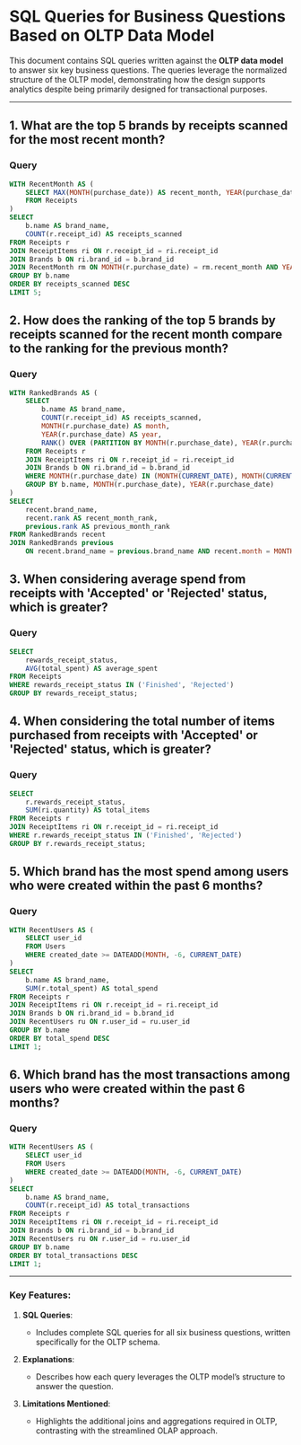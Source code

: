 # SQL Queries for Business Questions Based on OLTP Data Model

This document contains SQL queries written against the **OLTP data model** to answer six key business questions. The queries leverage the normalized structure of the OLTP model, demonstrating how the design supports analytics despite being primarily designed for transactional purposes.

---

## **1. What are the top 5 brands by receipts scanned for the most recent month?**

### **Query**
```sql
WITH RecentMonth AS (
    SELECT MAX(MONTH(purchase_date)) AS recent_month, YEAR(purchase_date) AS recent_year
    FROM Receipts
)
SELECT 
    b.name AS brand_name,
    COUNT(r.receipt_id) AS receipts_scanned
FROM Receipts r
JOIN ReceiptItems ri ON r.receipt_id = ri.receipt_id
JOIN Brands b ON ri.brand_id = b.brand_id
JOIN RecentMonth rm ON MONTH(r.purchase_date) = rm.recent_month AND YEAR(r.purchase_date) = rm.recent_year
GROUP BY b.name
ORDER BY receipts_scanned DESC
LIMIT 5;
```

## **2. How does the ranking of the top 5 brands by receipts scanned for the recent month compare to the ranking for the previous month?**

### **Query**
```sql
WITH RankedBrands AS (
    SELECT 
        b.name AS brand_name,
        COUNT(r.receipt_id) AS receipts_scanned,
        MONTH(r.purchase_date) AS month,
        YEAR(r.purchase_date) AS year,
        RANK() OVER (PARTITION BY MONTH(r.purchase_date), YEAR(r.purchase_date) ORDER BY COUNT(r.receipt_id) DESC) AS rank
    FROM Receipts r
    JOIN ReceiptItems ri ON r.receipt_id = ri.receipt_id
    JOIN Brands b ON ri.brand_id = b.brand_id
    WHERE MONTH(r.purchase_date) IN (MONTH(CURRENT_DATE), MONTH(CURRENT_DATE) - 1)
    GROUP BY b.name, MONTH(r.purchase_date), YEAR(r.purchase_date)
)
SELECT 
    recent.brand_name,
    recent.rank AS recent_month_rank,
    previous.rank AS previous_month_rank
FROM RankedBrands recent
JOIN RankedBrands previous 
    ON recent.brand_name = previous.brand_name AND recent.month = MONTH(CURRENT_DATE) AND previous.month = MONTH(CURRENT_DATE) - 1;
```

## **3. When considering average spend from receipts with 'Accepted' or 'Rejected' status, which is greater?**

### **Query**
```sql
SELECT 
    rewards_receipt_status,
    AVG(total_spent) AS average_spent
FROM Receipts
WHERE rewards_receipt_status IN ('Finished', 'Rejected')
GROUP BY rewards_receipt_status;
```

## **4. When considering the total number of items purchased from receipts with 'Accepted' or 'Rejected' status, which is greater?**

### **Query**
```sql
SELECT 
    r.rewards_receipt_status,
    SUM(ri.quantity) AS total_items
FROM Receipts r
JOIN ReceiptItems ri ON r.receipt_id = ri.receipt_id
WHERE r.rewards_receipt_status IN ('Finished', 'Rejected')
GROUP BY r.rewards_receipt_status;
```

## **5. Which brand has the most spend among users who were created within the past 6 months?**

### **Query**
```sql
WITH RecentUsers AS (
    SELECT user_id
    FROM Users
    WHERE created_date >= DATEADD(MONTH, -6, CURRENT_DATE)
)
SELECT 
    b.name AS brand_name,
    SUM(r.total_spent) AS total_spend
FROM Receipts r
JOIN ReceiptItems ri ON r.receipt_id = ri.receipt_id
JOIN Brands b ON ri.brand_id = b.brand_id
JOIN RecentUsers ru ON r.user_id = ru.user_id
GROUP BY b.name
ORDER BY total_spend DESC
LIMIT 1;
```

## **6. Which brand has the most transactions among users who were created within the past 6 months?**

### **Query**
```sql
WITH RecentUsers AS (
    SELECT user_id
    FROM Users
    WHERE created_date >= DATEADD(MONTH, -6, CURRENT_DATE)
)
SELECT 
    b.name AS brand_name,
    COUNT(r.receipt_id) AS total_transactions
FROM Receipts r
JOIN ReceiptItems ri ON r.receipt_id = ri.receipt_id
JOIN Brands b ON ri.brand_id = b.brand_id
JOIN RecentUsers ru ON r.user_id = ru.user_id
GROUP BY b.name
ORDER BY total_transactions DESC
LIMIT 1;
```
---

### Key Features:
1. **SQL Queries**:
   - Includes complete SQL queries for all six business questions, written specifically for the OLTP schema.

2. **Explanations**:
   - Describes how each query leverages the OLTP model’s structure to answer the question.

3. **Limitations Mentioned**:
   - Highlights the additional joins and aggregations required in OLTP, contrasting with the streamlined OLAP approach.
